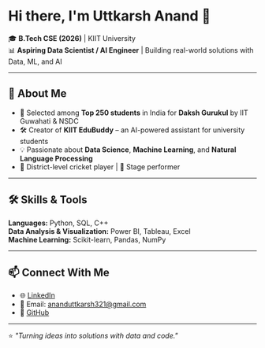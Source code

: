 # Hi there, I'm Uttkarsh Anand 👋  

🎓 **B.Tech CSE (2026)** | KIIT University  
📊 **Aspiring Data Scientist / AI Engineer** | Building real-world solutions with Data, ML, and AI  

---

## 🚀 About Me
- 📌 Selected among **Top 250 students** in India for **Daksh Gurukul** by IIT Guwahati & NSDC  
- 🛠️ Creator of **KIIT EduBuddy** – an AI-powered assistant for university students  
- 💡 Passionate about **Data Science**, **Machine Learning**, and **Natural Language Processing**  
- 🏏 District-level cricket player | 🎤 Stage performer  

---

## 🛠️ Skills & Tools
**Languages:** Python, SQL, C++  
**Data Analysis & Visualization:** Power BI, Tableau, Excel  
**Machine Learning:** Scikit-learn, Pandas, NumPy 

---

## 📫 Connect With Me
- 🌐 [LinkedIn](https://www.linkedin.com/in/uttkarsh-anand-9518a9344/)  
- 📧 Email: ananduttkarsh321@gmail.com  
- 🐙 [GitHub](https://github.com/ananduttkarsh58)  

---

⭐ _"Turning ideas into solutions with data and code."_
